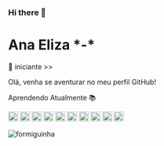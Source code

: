 ### Hi there 👋

<h1>Ana Eliza *-* </h1>
</h1>🐜 iniciante >></h1>
  
<p>Olá, venha se aventurar no meu perfil GitHub!</p>

Aprendendo Atualmente 📚

<div align=>
  <img height="20" src="https://logowik.com/content/uploads/images/java1655.logowik.com.webp" alt="Java">
  <img height="20" src="https://upload.wikimedia.org/wikipedia/commons/thumb/6/6a/JavaScript-logo.png/800px-JavaScript-logo.png" alt="JavaScript">
  <img height="20" src="https://static-00.iconduck.com/assets.00/kotlin-icon-1024x1024-x00xpx34.png" alt="Kotlin">
  <img height="20" src="https://shots.codepen.io/username/pen/Bpzpxo-1280.jpg?version=1484586050" alt="Angular">
  <img height="20" src="https://logowik.com/content/uploads/images/911_c_logo.jpg" alt="C++">
  <img height="20" src="https://cdn4.iconfinder.com/data/icons/logos-and-brands/512/267_Python_logo-512.png" alt="Python">
  <img height="20" src="https://cdn4.iconfinder.com/data/icons/logos-3/600/React.js_logo-512.png" alt="React">
  <img height="20" src="https://seeklogo.com/images/A/azure-sql-database-logo-D7A32C9CD9-seeklogo.com.png" alt="SQL">
  <img height="20" src="https://logowik.com/content/uploads/images/mysql8604.logowik.com.webp" alt="MySQL">
  <img height="20" src="https://destatic.blob.core.windows.net/images/spring-boot-logo.png" alt="Spring Boot">
</div>


![formiguinha](https://media.giphy.com/media/12Q9qZRnnab0T6/giphy.gif)
